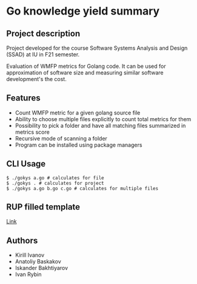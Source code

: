 # Go knowledge yield summary

## Project description
Project developed for the course Software Systems Analysis and Design (SSAD) at IU in F21 semester.

Evaluation of WMFP metrics for Golang code. It can be used for approximation of software size and measuring similar software development's the cost.

## Features
* Count WMFP metric for a given golang source file
* Ability to choose multiple files explicitly to count total metrics for them
* Possibility to pick a folder and have all matching files summarized in metrics score
* Recursive mode of scanning a folder
* Program can be installed using package managers

## CLI Usage
```console
$ ./gokys a.go # calculates for file
$ ./gokys . # calculates for project
$ ./gokys a.go b.go c.go # calculates for multiple files
```

## RUP filled template
[Link](https://docs.google.com/document/d/1su-LKhZ33DbZ898iwvInVrTbZTy12idO/edit?usp=sharing&ouid=106194539643127537689&rtpof=true&sd=true)

## Authors
* Kirill Ivanov
* Anatoliy Baskakov
* Iskander Bakhtiyarov
* Ivan Rybin
